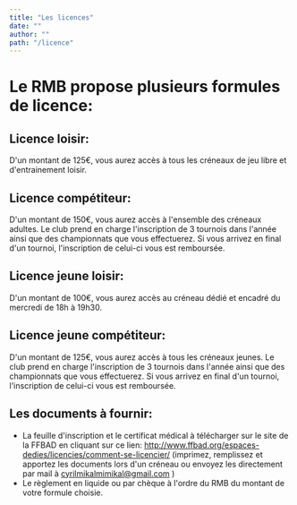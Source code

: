 ```yaml
---
title: "Les licences"
date: ""
author: ""
path: "/licence"
---
```


 # Le RMB propose plusieurs formules de licence:

## Licence loisir:
D'un montant de 125€, vous aurez accès à tous les créneaux de jeu libre et d'entrainement loisir.

## Licence compétiteur:
D'un montant de 150€, vous aurez accès à l'ensemble des créneaux adultes. Le club prend en charge l'inscription de 3 tournois dans l'année ainsi  que des championnats que vous effectuerez. Si vous arrivez en final d'un tournoi, l'inscription de celui-ci vous est remboursée.

## Licence jeune loisir:
D'un montant de 100€, vous aurez accès au créneau dédié et encadré du mercredi de 18h à 19h30.

## Licence jeune compétiteur:
D'un montant de 125€, vous aurez accès à tous les créneaux jeunes. Le club prend en charge l'inscription de 3 tournois dans l'année ainsi que des championnats que vous effectuerez. Si vous arrivez en final d'un tournoi, l'inscription de celui-ci vous est remboursée.


## Les documents à fournir:
* La feuille d'inscription et le certificat médical à télécharger sur le site de la FFBAD en cliquant sur ce lien: http://www.ffbad.org/espaces-dedies/licencies/comment-se-licencier/ (imprimez, remplissez et apportez les documents lors d'un créneau ou envoyez les directement par mail à cyrilmikalmimikal@gmail.com )
*  Le règlement en liquide ou par chèque à l'ordre du RMB du montant de votre formule choisie.
